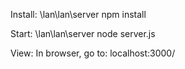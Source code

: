 Install:
\lan\lan\server
npm install

Start:
\lan\lan\server
node server.js

View:
In browser, go to:
localhost:3000/
